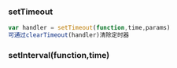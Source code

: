### setTimeout
```js
var handler = setTimeout(function,time,params)
可通过clearTimeout(handler)清除定时器
```



### setInterval(function,time)